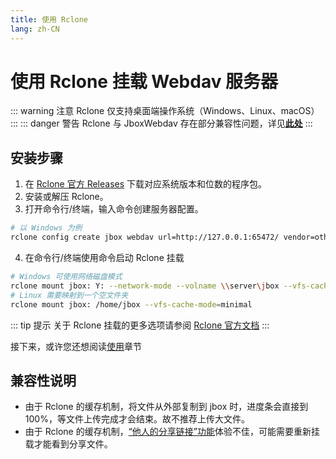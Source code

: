 ```yaml
---
title: 使用 Rclone
lang: zh-CN
---
```


# 使用 Rclone 挂载 Webdav 服务器

::: warning 注意
Rclone 仅支持桌面端操作系统（Windows、Linux、macOS）
:::
::: danger 警告
Rclone 与 JboxWebdav 存在部分兼容性问题，详见[**此处**](#兼容性说明)
:::

## 安装步骤
1. 在 [Rclone 官方 Releases](https://github.com/rclone/rclone/releases) 下载对应系统版本和位数的程序包。
2. 安装或解压 Rclone。
3. 打开命令行/终端，输入命令创建服务器配置。
```bash
# 以 Windows 为例
rclone config create jbox webdav url=http://127.0.0.1:65472/ vendor=other --non-interactive
```
4. 在命令行/终端使用命令启动 Rclone 挂载
```bash
# Windows 可使用网络磁盘模式
rclone mount jbox: Y: --network-mode --volname \\server\jbox --vfs-cache-mode=minimal
# Linux 需要映射到一个空文件夹
rclone mount jbox: /home/jbox --vfs-cache-mode=minimal
```

::: tip 提示
关于 Rclone 挂载的更多选项请参阅 [Rclone 官方文档](https://rclone.org/commands/rclone_mount/)
:::

接下来，或许您还想阅读[使用](../tip/)章节

## 兼容性说明
- 由于 Rclone 的缓存机制，将文件从外部复制到 jbox 时，进度条会直接到 100%，等文件上传完成才会结束。故不推荐上传大文件。
- 由于 Rclone 的缓存机制，[“他人的分享链接”功能](../tip/JboxShared.md)体验不佳，可能需要重新挂载才能看到分享文件。

